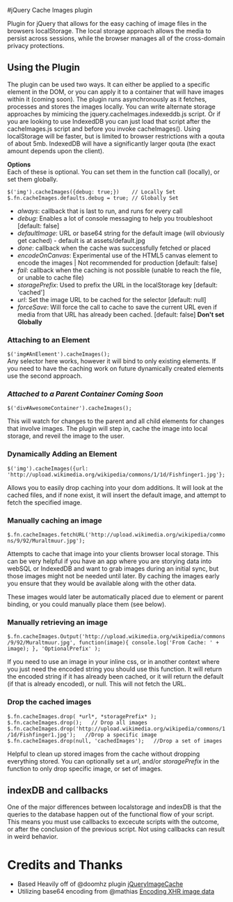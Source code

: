 #jQuery Cache Images plugin  
  
Plugin for jQuery that allows for the easy caching of image files in the browsers localStorage. The local storage approach allows the media to persist across sessions, while the browser manages all of the cross-domain privacy protections.  
  
## Using the Plugin  
The plugin can be used two ways. It can either be applied to a specific element in the DOM, or you can apply it to a container that will have images within it (coming soon). The plugin runs asynchronously as it fetches, processes and stores the images locally. You can write alternate storage approaches by mimicing the jquery.cacheImages.indexeddb.js script. Or if you are looking to use IndexedDB you can just load that script after the cacheImages.js script and before you invoke cacheImages(). Using localStorage will be faster, but is limited to browser restrictions with a qouta of about 5mb. IndexedDB will have a significantly larger qouta (the exact amount depends upon the client).
  
**Options**  
Each of these is optional. You can set them in the function call (locally), or set them globally.  
```
$('img').cacheImages({debug: true;})	// Locally Set
$.fn.cacheImages.defaults.debug = true;	// Globally Set
```

* *always*: callback that is last to run, and runs for every call  
* *debug*: Enables a lot of console messaging to help you troubleshoot [default: false]  
* *defaultImage*: URL or base64 string for the default image (will obviously get cached) - default is at assets/default.jpg  
* *done*: callback when the cache was successfully fetched or placed  
* *encodeOnCanvas*: Experimental use of the HTML5 canvas element to encode the images | Not recommended for production [default: false]  
* *fail*: callback when the caching is not possible (unable to reach the file, or unable to cache file)
* *storagePrefix*: Used to prefix the URL in the localStorage key	[default: 'cached']  
* *url*: Set the image URL to be cached for the selector [default: null]  
* *forceSave*: Will force the call to cache to save the current URL even if media from that URL has already been cached. [default: false] **Don't set Globally** 
  
### Attaching to an Element  
`$('img#AnElement').cacheImages();`  
Any selector here works, however it will bind to only existing elements. If you need to have the caching work on future dynamically created elements use the second approach.

### *Attached to a Parent Container  **Coming Soon***
`$('div#AwesomeContainer').cacheImages();`  
  
This will watch for changes to the parent and all child elements for changes that involve images. The plugin will step in, cache the image into local storage, and reveil the image to the user.
  
### Dynamically Adding an Element  
`$('img').cacheImages({url: 'http://upload.wikimedia.org/wikipedia/commons/1/1d/Fishfinger1.jpg'};`  
  
Allows you to easily drop caching into your dom additions. It will look at the cached files, and if none exist, it will insert the default image, and attempt to fetch the specified image.  

### Manually caching an image  
`$.fn.cacheImages.fetchURL('http://upload.wikimedia.org/wikipedia/commons/9/92/Muraltmuur.jpg');`  
  
Attempts to cache that image into your clients browser local storage. This can be very helpful if you have an app where you are storying data into webSQL or IndexedDB and want to grab images during an initial sync, but those images might not be needed until later. By caching the images early you ensure that they would be available along with the other data.  
  
These images would later be automatically placed due to element or parent binding, or you could manually place them (see below).

### Manually retrieving an image
`$.fn.cacheImages.Output('http://upload.wikimedia.org/wikipedia/commons/9/92/Muraltmuur.jpg', function(image){ console.log('From Cache: ' + image); }, 'OptionalPrefix' );`  
  
If you need to use an image in your inline css, or in another context where you just need the encoded string you should use this function. It will return the encoded string if it has already been cached, or it will return the default (if that is already encoded), or null. This will not fetch the URL.

### Drop the cached images  
`$.fn.cacheImages.drop( *url*, *storagePrefix* );`  
`$.fn.cacheImages.drop();	// Drop all images`  
`$.fn.cacheImages.drop('http://upload.wikimedia.org/wikipedia/commons/1/1d/Fishfinger1.jpg');	//Drop a specific image` 
`$.fn.cacheImages.drop(null, 'cachedImages');	//Drop a set of images` 
  
Helpful to clean up stored images from the cache without dropping everything stored. You can optionally set a *url*, and/or *storagePrefix* in the function to only drop specific image, or set of images.  
  
## indexDB and callbacks  
One of the major differences between localstorage and indexDB is that the queries to the database happen out of the functional flow of your script. This means you must use callbacks to excecute scripts with the outcome, or after the conclusion of the previous script. Not using callbacks can result in weird behavior.
  
# Credits and Thanks  
* Based Heavily off of @doomhz plugin [jQueryImageCache](https://github.com/doomhz/jQuery-Image-Cache)
* Utilizing base64 encoding from @mathias [Encoding XHR image data](http://jsperf.com/encoding-xhr-image-data/33)

